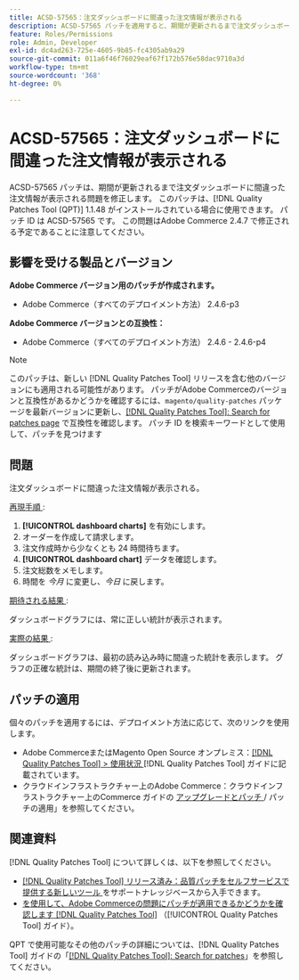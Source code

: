 ```yaml
---
title: ACSD-57565：注文ダッシュボードに間違った注文情報が表示される
description: ACSD-57565 パッチを適用すると、期間が更新されるまで注文ダッシュボードに誤った注文情報が表示されるAdobe Commerceの問題を修正できます。
feature: Roles/Permissions
role: Admin, Developer
exl-id: dc4ad263-725e-4605-9b85-fc4305ab9a29
source-git-commit: 011a6f46f76029eaf67f172b576e58dac9710a3d
workflow-type: tm+mt
source-wordcount: '368'
ht-degree: 0%

---
```


# ACSD-57565：注文ダッシュボードに間違った注文情報が表示される

ACSD-57565 パッチは、期間が更新されるまで注文ダッシュボードに間違った注文情報が表示される問題を修正します。 このパッチは、[!DNL Quality Patches Tool (QPT)] 1.1.48 がインストールされている場合に使用できます。 パッチ ID は ACSD-57565 です。 この問題はAdobe Commerce 2.4.7 で修正される予定であることに注意してください。

## 影響を受ける製品とバージョン

**Adobe Commerce バージョン用のパッチが作成されます。**

* Adobe Commerce（すべてのデプロイメント方法） 2.4.6-p3

**Adobe Commerce バージョンとの互換性：**

* Adobe Commerce（すべてのデプロイメント方法） 2.4.6 - 2.4.6-p4

>[!NOTE]
>
>このパッチは、新しい [!DNL Quality Patches Tool] リリースを含む他のバージョンにも適用される可能性があります。 パッチがAdobe Commerceのバージョンと互換性があるかどうかを確認するには、`magento/quality-patches` パッケージを最新バージョンに更新し、[[!DNL Quality Patches Tool]: Search for patches page](https://experienceleague.adobe.com/tools/commerce-quality-patches/index.html) で互換性を確認します。 パッチ ID を検索キーワードとして使用して、パッチを見つけます

## 問題

注文ダッシュボードに間違った注文情報が表示される。

<u> 再現手順 </u>:

1. **[!UICONTROL dashboard charts]** を有効にします。
1. オーダーを作成して請求します。
1. 注文作成時から少なくとも 24 時間待ちます。
1. **[!UICONTROL dashboard chart]** データを確認します。
1. 注文総数をメモします。
1. 時間を *今月* に変更し、*今日* に戻します。

<u> 期待される結果 </u>:

ダッシュボードグラフには、常に正しい統計が表示されます。

<u> 実際の結果 </u>:

ダッシュボードグラフは、最初の読み込み時に間違った統計を表示します。 グラフの正確な統計は、期間の終了後に更新されます。

## パッチの適用

個々のパッチを適用するには、デプロイメント方法に応じて、次のリンクを使用します。

* Adobe CommerceまたはMagento Open Source オンプレミス：[[!DNL Quality Patches Tool] > 使用状況 ](/help/tools/quality-patches-tool/usage.md)[!DNL Quality Patches Tool] ガイドに記載されています。
* クラウドインフラストラクチャー上のAdobe Commerce：クラウドインフラストラクチャー上のCommerce ガイドの [ アップグレードとパッチ ](https://experienceleague.adobe.com/docs/commerce-cloud-service/user-guide/develop/upgrade/apply-patches.html)/ パッチの適用」を参照してください。

## 関連資料

[!DNL Quality Patches Tool] について詳しくは、以下を参照してください。

* [[!DNL Quality Patches Tool]  リリース済み：品質パッチをセルフサービスで提供する新しいツール ](https://experienceleague.adobe.com/en/docs/commerce-operations/tools/quality-patches-tool/quality-patches-tool-to-self-serve-quality-patches) をサポートナレッジベースから入手できます。
* [ を使用して、Adobe Commerceの問題にパッチが適用できるかどうかを確認します  [!DNL Quality Patches Tool]](/help/tools/quality-patches-tool/patches-available-in-qpt/check-patch-for-magento-issue-with-magento-quality-patches.md) （[!UICONTROL Quality Patches Tool] ガイド）。


QPT で使用可能なその他のパッチの詳細については、[!DNL Quality Patches Tool] ガイドの「[[!DNL Quality Patches Tool]: Search for patches](https://experienceleague.adobe.com/tools/commerce-quality-patches/index.html)」を参照してください。
